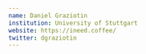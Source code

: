 ```yaml
---
name: Daniel Graziotin
institution: University of Stuttgart
website: https://ineed.coffee/
twitter: dgraziotin
---
```

